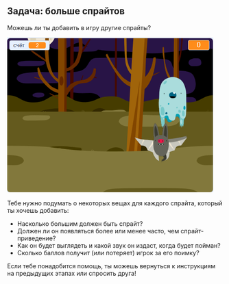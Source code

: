 ## Задача: больше спрайтов

Можешь ли ты добавить в игру другие спрайты?

![снимок экрана](images/ghost-final.png)

Тебе нужно подумать о некоторых вещах для каждого спрайта, который ты хочешь добавить:

+ Насколько большим должен быть спрайт?
+ Должен ли он появляться более или менее часто, чем спрайт-приведение?
+ Как он будет выглядеть и какой звук он издаст, когда будет пойман?
+ Сколько баллов получит (или потеряет) игрок за его поимку?

Если тебе понадобится помощь, ты можешь вернуться к инструкциям на предыдущих этапах или спросить друга!